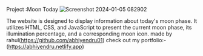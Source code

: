 Project :Moon Today
![Screenshot 2024-01-05 082902](https://github.com/abhiyendru01/Moontoday/assets/118946861/7f70b2ec-beb6-467d-a425-cb7f8f4ca9ae)

The website is designed to display information about today's moon phase. It utilizes HTML, CSS, and JavaScript 
to present the current moon phase, its illumination percentage, and a corresponding moon icon. 
made by rahul(https://github.com/abhiyendru01)
check out my portfolio:-(https://abhiyendru.netlify.app)

